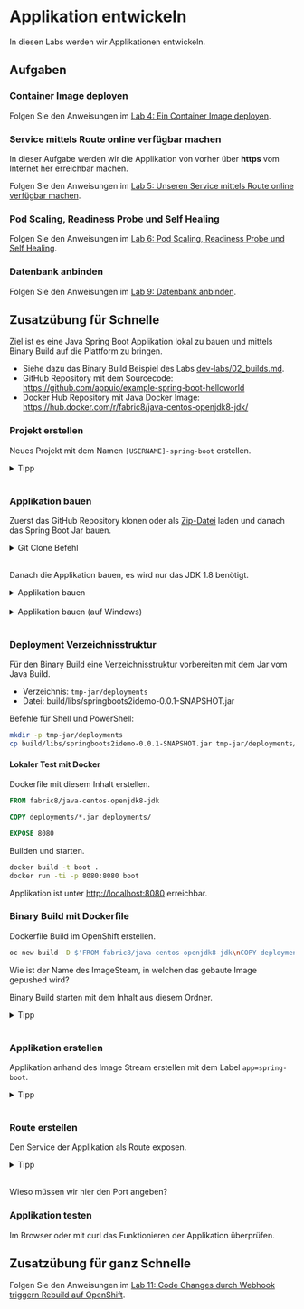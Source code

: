 # Applikation entwickeln

In diesen Labs werden wir Applikationen entwickeln.

## Aufgaben

### Container Image deployen

Folgen Sie den Anweisungen im [Lab 4: Ein Container Image deployen](../labs/04_deploy_dockerimage.md).

### Service mittels Route online verfügbar machen

In dieser Aufgabe werden wir die Applikation von vorher über **https** vom Internet her erreichbar machen.

Folgen Sie den Anweisungen im [Lab 5: Unseren Service mittels Route online verfügbar machen](../labs/05_create_route.md).

### Pod Scaling, Readiness Probe und Self Healing

Folgen Sie den Anweisungen im [Lab 6: Pod Scaling, Readiness Probe und Self Healing](../labs/06_scale.md).

### Datenbank anbinden

Folgen Sie den Anweisungen im [Lab 9: Datenbank anbinden](../labs/09_database.md).

## Zusatzübung für Schnelle

Ziel ist es eine Java Spring Boot Applikation lokal zu bauen und mittels Binary Build auf die Plattform zu bringen.

- Siehe dazu das Binary Build Beispiel des Labs [dev-labs/02_builds.md](./02_builds.md).
- GitHub Repository mit dem Sourcecode: <https://github.com/appuio/example-spring-boot-helloworld>
- Docker Hub Repository mit Java Docker Image: <https://hub.docker.com/r/fabric8/java-centos-openjdk8-jdk/>

### Projekt erstellen

Neues Projekt mit dem Namen `[USERNAME]-spring-boot` erstellen.

<details><summary>Tipp</summary>oc new-project [USERNAME]-spring-boot</details><br/>

### Applikation bauen

Zuerst das GitHub Repository klonen oder als [Zip-Datei](https://github.com/appuio/example-spring-boot-helloworld/archive/master.zip) laden und danach das Spring Boot Jar bauen.

<details><summary>Git Clone Befehl</summary>git clone https://github.com/appuio/example-spring-boot-helloworld.git</details><br/>

Danach die Applikation bauen, es wird nur das JDK 1.8 benötigt.

<details>
    <summary>Applikation bauen</summary>
    cd example-spring-boot-helloworld/<br/>
    ./gradlew build<br/>
</details><br/>

<details>
    <summary>Applikation bauen (auf Windows)</summary>
    ins Verzeichnis <i>example-spring-boot-helloworld</i> wechseln<br/>
    gradlew.bat build<br/>
</details><br/>

### Deployment Verzeichnisstruktur

Für den Binary Build eine Verzeichnisstruktur vorbereiten mit dem Jar vom Java Build.

* Verzeichnis: `tmp-jar/deployments`
* Datei: build/libs/springboots2idemo-0.0.1-SNAPSHOT.jar

Befehle für Shell und PowerShell:

```bash
mkdir -p tmp-jar/deployments
cp build/libs/springboots2idemo-0.0.1-SNAPSHOT.jar tmp-jar/deployments/
```

#### Lokaler Test mit Docker

Dockerfile mit diesem Inhalt erstellen.

```Dockerfile
FROM fabric8/java-centos-openjdk8-jdk

COPY deployments/*.jar deployments/

EXPOSE 8080
```

Builden und starten.

```bash
docker build -t boot .
docker run -ti -p 8080:8080 boot
```

Applikation ist unter <http://localhost:8080> erreichbar.

### Binary Build mit Dockerfile

Dockerfile Build im OpenShift erstellen.

```bash
oc new-build -D $'FROM fabric8/java-centos-openjdk8-jdk\nCOPY deployments/*.jar deployments/\nEXPOSE 8080' --to spring-boot
```

Wie ist der Name des ImageSteam, in welchen das gebaute Image gepushed wird?

Binary Build starten mit dem Inhalt aus diesem Ordner.

<details><summary>Tipp</summary>oc start-build spring-boot --from-dir=. --follow</details><br/>

### Applikation erstellen

Applikation anhand des Image Stream erstellen mit dem Label `app=spring-boot`.

<details><summary>Tipp</summary>oc new-app spring-boot -l app=spring-boot</details><br/>

### Route erstellen

Den Service der Applikation als Route exposen.

<details><summary>Tipp</summary>oc create route edge --service=spring-boot --port=8080</details><br/>

Wieso müssen wir hier den Port angeben?

### Applikation testen

Im Browser oder mit curl das Funktionieren der Applikation überprüfen.

## Zusatzübung für ganz Schnelle

Folgen Sie den Anweisungen im [Lab 11: Code Changes durch Webhook triggern Rebuild auf OpenShift](../labs/11_dockerbuild_webhook.md).
